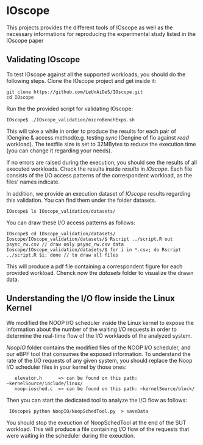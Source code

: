 # IOscope
This projects provides the different tools of IOscope as well as the necessary informations for reproducing the experimental study listed in the IOscope paper 



## Validating IOscope
To test IOscope against all the supported workloads, you should do the following steps. 
Clone the IOscope project and get inside it: 
```
git clone https://github.com/LeUnAiDeS/IOscope.git
cd IOscope
```

Run the the provided script for validating IOscope: 
```
IOscope$ ./IOscope_validation/microBenchExps.sh
```
This will take a while in order to produce the results for each pair of IOengine & access method(e.g. testing *sync* IOengine of fio against *read* workload). The testfile size is set to 32MBytes to reduce the execution time (you can change it regarding your needs).


If no errors are raised during the execution, you should see the results of all executed workloads. Check the results 
inside *results* in *IOscope*. Each file consists of the I/O access patterns of the correspondent workload, as the files' names indicate. 

In addition, we provide an execution dataset of *IOscope* results regarding this validation. 
You can find them under the folder datasets.
```
IOscope$ ls IOscope_validation/datasets/
```
You can draw these I/O access patterns as follows:
```
IOscope$ cd IOscope_validation/datasets/
Ioscope/IOscope_validation/datasets/$ Rscript ../script.R out psync_rw.csv // draw only psync_rw.csv data
Ioscope/IOscope_validation/datasets/$ for i in *.csv; do Rscript ../script.R $i; done // to draw all files
```
This will produce a pdf file containing a correspondent figure for each provided workload.
Chenck now the *datasets* folder to visualize the drawn data.


## Understanding the I/O flow inside the Linux Kernel
We modified the NOOP I/O scheduler inside the Linux kernel to expose the information about the number of the 
waiting I/O requests in order to determine the real-time flow of the I/O worklaods of the analyzed system.


*NoopIO* folder contains the modified files of the NOOP I/O scheduler, and our eBPF tool that consumes the exposed information.
To understand the rate of the I/O requests of any given system, you should replace the Noop I/O scheduler files in your kernel 
by those ones: 
```
   elevator.h      => can be found on this path: ~kernelSource/include/linux/
   noop-iosched.c  => can be found on this path: ~kernelSource/block/
``` 
Then you can start the dedicated tool to analyze the I/O flow as follows: 
```
 IOscope$ python NoopIO/NoopSchedTool.py  > saveData
 ```
 You should stop the exeuction of NoopSchedTool at the end of the SUT workload. This will produce a file containing I/O flow of the requests that were waiting in the scheduler during the exeuction. 
